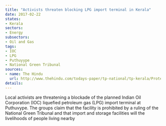 ```yaml
---
title: "Activists threaten blocking LPG import terminal in Kerala"
date: 2017-02-22
states:
- Kerala
sectors:
- Energy
subsectors:
- Oil and Gas
tags:
- IOC
- LPG
- Puthuyype
- National Green Tribunal
sources:
- name: The Hindu
  url: http://www.thehindu.com/todays-paper/tp-national/tp-kerala/Protest-against-LPG-terminal-at-Puthuvype/article17304637.ece
details:
---
```


Local activists are threatening a blockade of the planned Indian Oil Corporation (IOC) liquefied petroleum gas (LPG) import terminal at Puthuvype. The groups claim that the facility is prohibited by a ruling of the National Green Tribunal and that import and storage facilities will the livelihoods of people living nearby
